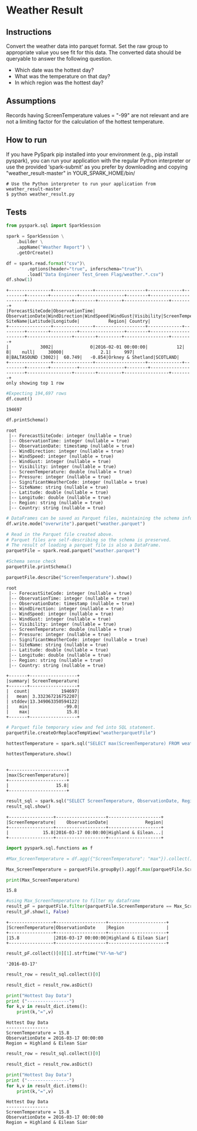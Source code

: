 # Weather Result

## Instructions
Convert the weather data into parquet format. Set the raw group to appropriate value you see fit for this data. The converted data should be queryable to answer the following question.
- Which date was the hottest day?
- What was the temperature on that day? 
- In which region was the hottest day?

## Assumptions 
Records having ScreenTemperature values = "-99" are not relevant and are not a limiting factor for the calculation of the hottest temperature. 

## How to run

If you have PySpark pip installed into your environment (e.g., pip install pyspark), you can run your application with the regular Python interpreter or use the provided ‘spark-submit’ as you prefer by downloading and copying "weather_result-master" in YOUR_SPARK_HOME/bin/

    # Use the Python interpreter to run your application from weather_result-master
    $ python weather_result.py
    

## Tests 

```python
from pyspark.sql import SparkSession
```


```python
spark = SparkSession \
    .builder \
    .appName("Weather Report") \
    .getOrCreate()
```


```python
df = spark.read.format("csv")\
        .options(header="true", inferschema="true")\
        .load("Data Engineer Test_Green Flag/weather.*.csv")
df.show(1)
```

    +----------------+---------------+-------------------+-------------+---------+--------+----------+-----------------+--------+----------------------+-----------------+--------+---------+-----------------+--------+
    |ForecastSiteCode|ObservationTime|    ObservationDate|WindDirection|WindSpeed|WindGust|Visibility|ScreenTemperature|Pressure|SignificantWeatherCode|         SiteName|Latitude|Longitude|           Region| Country|
    +----------------+---------------+-------------------+-------------+---------+--------+----------+-----------------+--------+----------------------+-----------------+--------+---------+-----------------+--------+
    |            3002|              0|2016-02-01 00:00:00|           12|        8|    null|     30000|              2.1|     997|                     8|BALTASOUND (3002)|  60.749|   -0.854|Orkney & Shetland|SCOTLAND|
    +----------------+---------------+-------------------+-------------+---------+--------+----------+-----------------+--------+----------------------+-----------------+--------+---------+-----------------+--------+
    only showing top 1 row
    



```python
#Expecting 194,697 rows
df.count()
```




    194697




```python
df.printSchema()
```

    root
     |-- ForecastSiteCode: integer (nullable = true)
     |-- ObservationTime: integer (nullable = true)
     |-- ObservationDate: timestamp (nullable = true)
     |-- WindDirection: integer (nullable = true)
     |-- WindSpeed: integer (nullable = true)
     |-- WindGust: integer (nullable = true)
     |-- Visibility: integer (nullable = true)
     |-- ScreenTemperature: double (nullable = true)
     |-- Pressure: integer (nullable = true)
     |-- SignificantWeatherCode: integer (nullable = true)
     |-- SiteName: string (nullable = true)
     |-- Latitude: double (nullable = true)
     |-- Longitude: double (nullable = true)
     |-- Region: string (nullable = true)
     |-- Country: string (nullable = true)
    



```python
# DataFrames can be saved as Parquet files, maintaining the schema information.
df.write.mode("overwrite").parquet("weather.parquet")

# Read in the Parquet file created above.
# Parquet files are self-describing so the schema is preserved.
# The result of loading a parquet file is also a DataFrame.
parquetFile = spark.read.parquet("weather.parquet")

#Schema sense check
parquetFile.printSchema()

parquetFile.describe("ScreenTemperature").show()


```

    root
     |-- ForecastSiteCode: integer (nullable = true)
     |-- ObservationTime: integer (nullable = true)
     |-- ObservationDate: timestamp (nullable = true)
     |-- WindDirection: integer (nullable = true)
     |-- WindSpeed: integer (nullable = true)
     |-- WindGust: integer (nullable = true)
     |-- Visibility: integer (nullable = true)
     |-- ScreenTemperature: double (nullable = true)
     |-- Pressure: integer (nullable = true)
     |-- SignificantWeatherCode: integer (nullable = true)
     |-- SiteName: string (nullable = true)
     |-- Latitude: double (nullable = true)
     |-- Longitude: double (nullable = true)
     |-- Region: string (nullable = true)
     |-- Country: string (nullable = true)
    
    +-------+------------------+
    |summary| ScreenTemperature|
    +-------+------------------+
    |  count|            194697|
    |   mean| 3.332367216752207|
    | stddev|13.349063350594122|
    |    min|             -99.0|
    |    max|              15.8|
    +-------+------------------+
    



```python
# Parquet file temporary view and fed into SQL statement.
parquetFile.createOrReplaceTempView("weatherparquetFile")

hottestTemperature = spark.sql("SELECT max(ScreenTemperature) FROM weatherparquetFile")

hottestTemperature.show()
                               

```

    +----------------------+
    |max(ScreenTemperature)|
    +----------------------+
    |                  15.8|
    +----------------------+
    



```python
result_sql = spark.sql("SELECT ScreenTemperature, ObservationDate, Region FROM weatherparquetFile WHERE ScreenTemperature = (SELECT max(ScreenTemperature) from weatherparquetFile) " )
result_sql.show()
```

    +-----------------+-------------------+--------------------+
    |ScreenTemperature|    ObservationDate|              Region|
    +-----------------+-------------------+--------------------+
    |             15.8|2016-03-17 00:00:00|Highland & Eilean...|
    +-----------------+-------------------+--------------------+
    



```python
import pyspark.sql.functions as f
```


```python
#Max_ScreenTemperature = df.agg({"ScreenTemperature": "max"}).collect()[0][0]

Max_ScreenTemperature = parquetFile.groupBy().agg(f.max(parquetFile.ScreenTemperature)).collect()[0][0]
```


```python
print(Max_ScreenTemperature)
```

    15.8



```python
#using Max_ScreenTemperature to filter my dataframe
result_pF = parquetFile.filter(parquetFile.ScreenTemperature == Max_ScreenTemperature).select(["ScreenTemperature", "ObservationDate", "Region"])
result_pF.show(1, False)
```

    +-----------------+-------------------+----------------------+
    |ScreenTemperature|ObservationDate    |Region                |
    +-----------------+-------------------+----------------------+
    |15.8             |2016-03-17 00:00:00|Highland & Eilean Siar|
    +-----------------+-------------------+----------------------+
    



```python
result_pF.collect()[0][1].strftime("%Y-%m-%d")
```




    '2016-03-17'




```python
result_row = result_sql.collect()[0]

result_dict = result_row.asDict()

```


```python
print("Hottest Day Data")
print ("----------------")
for k,v in result_dict.items():
    print(k,"=",v)
```

    Hottest Day Data
    ----------------
    ScreenTemperature = 15.8
    ObservationDate = 2016-03-17 00:00:00
    Region = Highland & Eilean Siar



```python
result_row = result_sql.collect()[0]
```


```python
result_dict = result_row.asDict()

print("Hottest Day Data")
print ("----------------")
for k,v in result_dict.items():
    print(k,"=",v)
```

    Hottest Day Data
    ----------------
    ScreenTemperature = 15.8
    ObservationDate = 2016-03-17 00:00:00
    Region = Highland & Eilean Siar



```python

```

